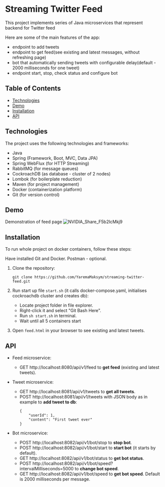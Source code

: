 # Streaming Twitter Feed
This project implements series of Java microservices that represent backend for Twitter feed

Here are some of the main features of the app:
* endpoint to add tweets
* endpoint to get feed(see existing and latest messages, without refreshing page)
* bot that automatically sending tweets with configurable delay(default - 2000 milliseconds for one tweet)
* endpoint start, stop, check status and configure bot

## Table of Contents

- [Technologies](#technologies)
- [Demo](#demo)
- [Installation](#installation)
- [API](#api)
  
## Technologies

The project uses the following technologies and frameworks:

- Java
- Spring (Framework, Boot, MVC, Data JPA)
- Spring WebFlux (for HTTP Streaming)
- RabbitMQ (for message queues)
- CockroachDB (as database - cluster of 2 nodes)
- Lombok (for boilerplate reduction)
- Maven (for project management)
- Docker (containerization platform)
- Git (for version control)

## Demo
Demonstration of feed page
![NVIDIA_Share_F5b2IcMkj9](https://github.com/YaremaMaksym/streaming-twitter-feed/assets/31901135/275fa6d2-8175-4848-a9f3-9f5b9a09a69e)

## Installation

To run whole project on docker containers, follow these steps:

Have installed Git and Docker. Postman - optional.

1. Clone the repository:

   ```
   git clone https://github.com/YaremaMaksym/streaming-twitter-feed.git
   ```

2. Run start up file `start.sh` (it calls docker-compose.yaml, initialises cockroachdb cluster and creates db):
   - Locate project folder in file explorer.
   - Right-click it and select "Git Bash Here".
   - Run `sh start.sh` in terminal.
   - Wait until all 5 containers start 

3. Open `feed.html` in your browser to see existing and latest tweets. 

## API
- Feed microservice:
  - GET http://localhost:8080/api/v1/feed to **get feed** (existing and latest tweets).

- Tweet microservice:
  - GET http://localhost:8081/api/v1/tweets to **get all tweets**.
  - POST http://localhost:8081/api/v1/tweets with JSON body as in example to **add tweet to db**:
      ```
      {
          "userId": 1,
          "content": "First tweet ever"
      }
      ```

- Bot microservice:
  - POST http://localhost:8082/api/v1/bot/stop to **stop bot**.
  - POST http://localhost:8082/api/v1/bot/start to **start bot** (it starts by default).
  - GET http://localhost:8082/api/v1/bot/status to **get bot status**.
  - POST http://localhost:8082/api/v1/bot/speed?intervalMilliseconds=5000 to **change bot speed**.
  - GET http://localhost:8082/api/v1/bot/speed to **get bot speed**. Default is 2000 milliseconds per message.
